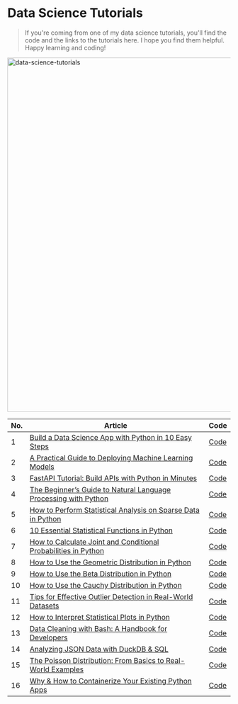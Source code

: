 # Data Science Tutorials
> If you're coming from one of my data science tutorials, you'll find the code and the links to the tutorials here.
I hope you find them helpful. Happy learning and coding!

<img src="https://i.imgur.com/Da3iKuA.jpeg" alt="data-science-tutorials" width="800"/></img>



|No.| Article| Code|
|----|----|------|
|1|[Build a Data Science App with Python in 10 Easy Steps](https://www.kdnuggets.com/build-data-science-app-with-python-10-easy-steps)|[Code](https://github.com/balapriyac/data-science-tutorials/tree/main/data-science-app)|
|2|[A Practical Guide to Deploying Machine Learning Models](https://machinelearningmastery.com/a-practical-guide-to-deploying-machine-learning-models/)|[Code](https://github.com/balapriyac/data-science-tutorials/tree/main/model_deployment)|
|3|[FastAPI Tutorial: Build APIs with Python in Minutes](https://www.kdnuggets.com/fastapi-tutorial-build-apis-with-python-in-minutes)|[Code](https://github.com/balapriyac/data-science-tutorials/tree/main/fastapi)|
|4|[The Beginner’s Guide to Natural Language Processing with Python](https://machinelearningmastery.com/the-beginners-guide-to-natural-language-processing-with-python/)|[Code](https://github.com/balapriyac/data-science-tutorials/tree/main/natural-language-processing)|
|5|[How to Perform Statistical Analysis on Sparse Data in Python](https://www.statology.org/how-to-perform-statistical-analysis-sparse-data-python/)|[Code](https://github.com/balapriyac/data-science-tutorials/blob/main/statistics/sparse_data_analysis_v0_1.ipynb)|
|6|[10 Essential Statistical Functions in Python](https://www.statology.org/10-essential-statistical-functions-in-python/)|[Code](https://github.com/balapriyac/data-science-tutorials/blob/main/statistics/Basic_Stats_Functions_Python.ipynb)|
|7|[How to Calculate Joint and Conditional Probabilities in Python](https://www.statology.org/how-to-calculate-joint-and-conditional-probabilities-in-python/)|[Code]()|
|8|[How to Use the Geometric Distribution in Python](https://www.statology.org/how-to-use-the-geometric-distribution-in-python/)|[Code](https://github.com/balapriyac/data-science-tutorials/blob/main/statistics/probability/geometric_distribution.ipynb)|
|9|[How to Use the Beta Distribution in Python](https://www.statology.org/how-to-use-the-beta-distribution-in-python/)|[Code](https://github.com/balapriyac/data-science-tutorials/blob/main/statistics/probability/beta_distribution.ipynb)|
|10|[How to Use the Cauchy Distribution in Python](https://www.statology.org/how-to-use-the-cauchy-distribution-in-python/)|[Code](https://github.com/balapriyac/data-science-tutorials/blob/main/statistics/probability/cauchy_distribution.ipynb)|
|11|[Tips for Effective Outlier Detection in Real-World Datasets](https://www.statology.org/tips-for-effective-outlier-detection-in-real-world-datasets/)|[Code](https://github.com/balapriyac/data-science-tutorials/blob/main/statistics/Outlier_Detection_Tips.ipynb)|
|12|[How to Interpret Statistical Plots in Python](https://www.statology.org/how-to-interpret-statistical-plots-python/)|[Code](https://github.com/balapriyac/data-science-tutorials/blob/main/statistical_plots.ipynb)|
|13|[Data Cleaning with Bash: A Handbook for Developers](https://www.kdnuggets.com/data-cleaning-with-bash-a-handbook-for-developers)|[Code](https://github.com/balapriyac/data-science-tutorials/tree/main/bash-data-cleaning)|
|14| [Analyzing JSON Data with DuckDB & SQL](https://www.kdnuggets.com/analyzing-json-data-with-duckdb-sql)|[Code](https://github.com/balapriyac/data-science-tutorials/tree/main/duckdb-json)|
|15| [The Poisson Distribution: From Basics to Real-World Examples](https://www.statology.org/the-poisson-distribution-from-basics-to-real-world-examples/)|[Code](https://github.com/balapriyac/data-science-tutorials/blob/main/statistics/probability/poisson_distribution.ipynb)|
|16|[Why & How to Containerize Your Existing Python Apps](https://www.kdnuggets.com/why-how-to-containerize-your-existing-python-apps)|[Code](https://github.com/balapriyac/data-science-tutorials/tree/main/containerizing-python-apps/currency-api)|

